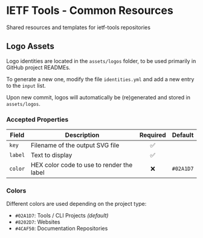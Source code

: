 # IETF Tools - Common Resources
Shared resources and templates for ietf-tools repositories

## Logo Assets

Logo identities are located in the `assets/logos` folder, to be used primarily in GitHub project READMEs.

To generate a new one, modify the file `identities.yml` and add a new entry to the `input` list.

Upon new commit, logos will automatically be (re)generated and stored in `assets/logos`.

### Accepted Properties

| Field   | Description                               | Required                   | Default   |
|---------|-------------------------------------------|:--------------------------:|-----------|
| `key`   | Filename of the output SVG file           | :white_check_mark:         |           |
| `label` | Text to display                           | :white_check_mark:         |           |
| `color` | HEX color code to use to render the label | :x:                        | `#02A1D7` |

### Colors

Different colors are used depending on the project type:

- `#02A1D7`: Tools / CLI Projects *(default)*
- `#8202D7`: Websites
- `#4CAF50`: Documentation Repositories

